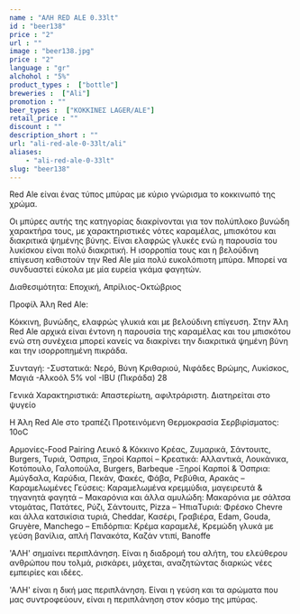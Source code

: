 ```yaml
---
name : "ΑΛΗ RED ALE 0.33lt"
id : "beer138"
price : "2"
url : ""
image : "beer138.jpg"
price : "2"
language : "gr"
alchohol : "5%"
product_types :  ["bottle"]
breweries :  ["Ali"]
promotion : ""
beer_types :  ["ΚΟΚΚΙΝΕΣ LAGER/ALE"]
retail_price : ""
discount : ""
description_short : ""
url: "ali-red-ale-0-33lt/ali"
aliases: 
    - "ali-red-ale-0-33lt"
slug: "beer138"
---
```


Red Ale είναι ένας τύπος μπύρας με κύριο γνώρισμα το κοκκινωπό της χρώμα.

Οι μπύρες αυτής της κατηγορίας διακρίνονται για τον πολύπλοκο βυνώδη χαρακτήρα τους, με χαρακτηριστικές νότες καραμέλας, μπισκότου και διακριτικά ψημένης βύνης.
Είναι ελαφρώς γλυκές ενώ η παρουσία του λυκίσκου είναι πολύ διακριτική.
Η ισορροπία τους και η βελούδινη επίγευση καθιστούν την Red Ale μία πολύ ευκολόπιοτη μπύρα.
Μπορεί να συνδυαστεί εύκολα με μία ευρεία γκάμα φαγητών.

Διαθεσιμότητα: Εποχική, Απρίλιος-Οκτώβριος

Προφίλ Άλη Red Ale:

Κόκκινη, βυνώδης, ελαφρώς γλυκιά και με βελούδινη επίγευση.
Στην Άλη Red Ale αρχικά είναι έντονη η παρουσία της καραμέλας και του μπισκότου ενώ στη συνέχεια μπορεί κανείς να διακρίνει την διακριτικά ψημένη βύνη και την ισορροπημένη πικράδα.

Συνταγή:
-Συστατικά: Νερό, Βύνη Κριθαριού, Νιφάδες Βρώμης, Λυκίσκος, Μαγιά
-Αλκοόλ 5% vol
-IBU (Πικράδα) 28

Γενικά Χαρακτηριστικά:
Απαστερίωτη, αφιλτράριστη.
Διατηρείται στο ψυγείο

Η Άλη Red Ale στο τραπέζι
Προτεινόμενη Θερμοκρασία Σερβιρίσματος:
10οC

Αρμονίες-Food Pairing
Λευκό &amp; Κόκκινο Κρέας, Ζυμαρικά, Σάντουιτς, Burgers, Τυριά, Όσπρια, Ξηροί Καρποί
– Κρεατικά: Αλλαντικά, Λουκάνικα, Κοτόπουλο, Γαλοπούλα, Burgers, Barbeque
-Ξηροί Καρποί &amp; Όσπρια: Αμύγδαλα, Καρύδια, Πεκάν, Φακές, Φάβα, Ρεβύθια, Αρακάς
– Καραμελωμένες Γεύσεις: Καραμελωμένα κρεμμύδια, μαγειρευτά &amp; τηγανητά φαγητά
– Μακαρόνια και άλλα αμυλώδη: Μακαρόνια με σάλτσα ντομάτας, Πατάτες, Ρύζι, Σάντουιτς, Pizza
– ΉπιαΤυριά: Φρέσκο Chevre και άλλα κατσικίσια τυριά, Cheddar, Κασέρι, Γραβιέρα, Edam, Gouda, Gruyère, Manchego
– Επιδόρπια: Κρέμα καραμελέ, Κρεμώδη γλυκά με γεύση βανίλια, απλή Πανακότα, Καζάν ντιπί, Banoffe

&#39;ΑΛΗ&#39; σημαίνει περιπλάνηση. 
Είναι η διαδρομή του αλήτη, του ελεύθερου ανθρώπου που τολμά, ρισκάρει, μάχεται, αναζητώντας διαρκώς νέες εμπειρίες και ιδέες.

&#39;ΑΛΗ&#39; είναι η δική μας περιπλάνηση.
Είναι η γεύση και τα αρώματα που μας συντροφεύουν, είναι η περιπλάνηση στον κόσμο της μπύρας.
